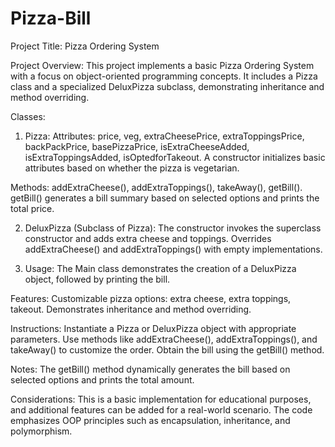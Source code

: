 # Pizza-Bill

Project Title: Pizza Ordering System

Project Overview:
This project implements a basic Pizza Ordering System with a focus on object-oriented programming concepts. It includes a Pizza class and a specialized DeluxPizza subclass, demonstrating inheritance and method overriding.

Classes:

1. Pizza:
  Attributes: price, veg, extraCheesePrice, extraToppingsPrice, backPackPrice, basePizzaPrice, isExtraCheeseAdded, isExtraToppingsAdded, isOptedforTakeout.
  A constructor initializes basic attributes based on whether the pizza is vegetarian.
  
  Methods: addExtraCheese(), addExtraToppings(), takeAway(), getBill().
  getBill() generates a bill summary based on selected options and prints the total price.

2. DeluxPizza (Subclass of Pizza):
  The constructor invokes the superclass constructor and adds extra cheese and toppings.
  Overrides addExtraCheese() and addExtraToppings() with empty implementations.

3. Usage:
  The Main class demonstrates the creation of a DeluxPizza object, followed by printing the bill.

Features:
  Customizable pizza options: extra cheese, extra toppings, takeout.
  Demonstrates inheritance and method overriding.

Instructions:
  Instantiate a Pizza or DeluxPizza object with appropriate parameters.
  Use methods like addExtraCheese(), addExtraToppings(), and takeAway() to customize the order.
  Obtain the bill using the getBill() method.

Notes:
  The getBill() method dynamically generates the bill based on selected options and prints the total amount.

Considerations:
  This is a basic implementation for educational purposes, and additional features can be added for a real-world scenario.
  The code emphasizes OOP principles such as encapsulation, inheritance, and polymorphism.
